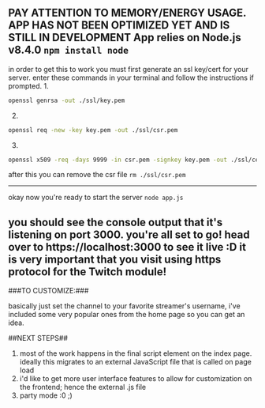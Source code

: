 **PAY ATTENTION TO MEMORY/ENERGY USAGE. APP HAS NOT BEEN OPTIMIZED YET AND IS STILL IN DEVELOPMENT**
App relies on Node.js v8.4.0
`npm install node`
---
in order to get this to work you must first generate an ssl key/cert for your server.
enter these commands in your terminal and follow the instructions if prompted.
1.
  ```bash
  openssl genrsa -out ./ssl/key.pem
  ```
2.
  ```bash
  openssl req -new -key key.pem -out ./ssl/csr.pem
  ```
3.
  ```bash
  openssl x509 -req -days 9999 -in csr.pem -signkey key.pem -out ./ssl/cert.pem
  ```

after this you can remove the csr file
`rm ./ssl/csr.pem`

---

okay now you're ready to start the server
`node app.js`

you should see the console output that it's listening on port 3000. you're all set to go!
head over to https://localhost:3000 to see it live :D **it is very important that you
visit using https protocol for the Twitch module!**
---
###TO CUSTOMIZE:###

basically just set the channel to your favorite streamer's username, i've included some very popular ones from the home page so you can get an idea.

##NEXT STEPS## 

1. most of the work happens in the final script element on the index page. ideally this migrates to an external JavaScript file that is called on page load
2. i'd like to get more user interface features to allow for customization on the frontend; hence the external .js file
3. party mode :0 ;)
